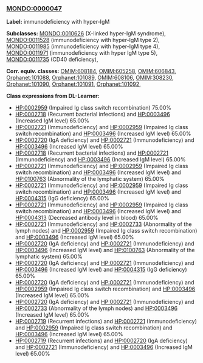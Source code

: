 
### [MONDO:0000047](http://purl.obolibrary.org/obo/MONDO_0000047)
**Label:** immunodeficiency with hyper-IgM

**Subclasses:** [MONDO:0010626](http://purl.obolibrary.org/obo/MONDO_0010626) (X-linked hyper-IgM syndrome), [MONDO:0011528](http://purl.obolibrary.org/obo/MONDO_0011528) (immunodeficiency with hyper-IgM type 2), [MONDO:0011985](http://purl.obolibrary.org/obo/MONDO_0011985) (immunodeficiency with hyper-IgM type 4), [MONDO:0011971](http://purl.obolibrary.org/obo/MONDO_0011971) (immunodeficiency with hyper IgM type 5), [MONDO:0011735](http://purl.obolibrary.org/obo/MONDO_0011735) (CD40 deficiency), 

**Corr. equiv. classes:** [OMIM:608184](http://purl.obolibrary.org/obo/OMIM_608184), [OMIM:605258](http://purl.obolibrary.org/obo/OMIM_605258), [OMIM:606843](http://purl.obolibrary.org/obo/OMIM_606843), [Orphanet:101088](http://www.orpha.net/ORDO/Orphanet_101088), [Orphanet:101089](http://www.orpha.net/ORDO/Orphanet_101089), [OMIM:608106](http://purl.obolibrary.org/obo/OMIM_608106), [OMIM:308230](http://purl.obolibrary.org/obo/OMIM_308230), [Orphanet:101090](http://www.orpha.net/ORDO/Orphanet_101090), [Orphanet:101091](http://www.orpha.net/ORDO/Orphanet_101091), [Orphanet:101092](http://www.orpha.net/ORDO/Orphanet_101092), 

**Class expressions from DL-Learner:**

- [HP:0002959](http://purl.obolibrary.org/obo/HP_0002959) (Impaired Ig class switch recombination) 75.00%
- [HP:0002718](http://purl.obolibrary.org/obo/HP_0002718) (Recurrent bacterial infections) and [HP:0003496](http://purl.obolibrary.org/obo/HP_0003496) (Increased IgM level) 65.00%
- [HP:0002721](http://purl.obolibrary.org/obo/HP_0002721) (Immunodeficiency) and [HP:0002959](http://purl.obolibrary.org/obo/HP_0002959) (Impaired Ig class switch recombination) and [HP:0003496](http://purl.obolibrary.org/obo/HP_0003496) (Increased IgM level) 65.00%
- [HP:0002720](http://purl.obolibrary.org/obo/HP_0002720) (IgA deficiency) and [HP:0002721](http://purl.obolibrary.org/obo/HP_0002721) (Immunodeficiency) and [HP:0003496](http://purl.obolibrary.org/obo/HP_0003496) (Increased IgM level) 65.00%
- [HP:0002718](http://purl.obolibrary.org/obo/HP_0002718) (Recurrent bacterial infections) and [HP:0002721](http://purl.obolibrary.org/obo/HP_0002721) (Immunodeficiency) and [HP:0003496](http://purl.obolibrary.org/obo/HP_0003496) (Increased IgM level) 65.00%
- [HP:0002721](http://purl.obolibrary.org/obo/HP_0002721) (Immunodeficiency) and [HP:0002959](http://purl.obolibrary.org/obo/HP_0002959) (Impaired Ig class switch recombination) and [HP:0003496](http://purl.obolibrary.org/obo/HP_0003496) (Increased IgM level) and [HP:0100763](http://purl.obolibrary.org/obo/HP_0100763) (Abnormality of the lymphatic system) 65.00%
- [HP:0002721](http://purl.obolibrary.org/obo/HP_0002721) (Immunodeficiency) and [HP:0002959](http://purl.obolibrary.org/obo/HP_0002959) (Impaired Ig class switch recombination) and [HP:0003496](http://purl.obolibrary.org/obo/HP_0003496) (Increased IgM level) and [HP:0004315](http://purl.obolibrary.org/obo/HP_0004315) (IgG deficiency) 65.00%
- [HP:0002721](http://purl.obolibrary.org/obo/HP_0002721) (Immunodeficiency) and [HP:0002959](http://purl.obolibrary.org/obo/HP_0002959) (Impaired Ig class switch recombination) and [HP:0003496](http://purl.obolibrary.org/obo/HP_0003496) (Increased IgM level) and [HP:0004313](http://purl.obolibrary.org/obo/HP_0004313) (Decreased antibody level in blood) 65.00%
- [HP:0002721](http://purl.obolibrary.org/obo/HP_0002721) (Immunodeficiency) and [HP:0002733](http://purl.obolibrary.org/obo/HP_0002733) (Abnormality of the lymph nodes) and [HP:0002959](http://purl.obolibrary.org/obo/HP_0002959) (Impaired Ig class switch recombination) and [HP:0003496](http://purl.obolibrary.org/obo/HP_0003496) (Increased IgM level) 65.00%
- [HP:0002720](http://purl.obolibrary.org/obo/HP_0002720) (IgA deficiency) and [HP:0002721](http://purl.obolibrary.org/obo/HP_0002721) (Immunodeficiency) and [HP:0003496](http://purl.obolibrary.org/obo/HP_0003496) (Increased IgM level) and [HP:0100763](http://purl.obolibrary.org/obo/HP_0100763) (Abnormality of the lymphatic system) 65.00%
- [HP:0002720](http://purl.obolibrary.org/obo/HP_0002720) (IgA deficiency) and [HP:0002721](http://purl.obolibrary.org/obo/HP_0002721) (Immunodeficiency) and [HP:0003496](http://purl.obolibrary.org/obo/HP_0003496) (Increased IgM level) and [HP:0004315](http://purl.obolibrary.org/obo/HP_0004315) (IgG deficiency) 65.00%
- [HP:0002720](http://purl.obolibrary.org/obo/HP_0002720) (IgA deficiency) and [HP:0002721](http://purl.obolibrary.org/obo/HP_0002721) (Immunodeficiency) and [HP:0002959](http://purl.obolibrary.org/obo/HP_0002959) (Impaired Ig class switch recombination) and [HP:0003496](http://purl.obolibrary.org/obo/HP_0003496) (Increased IgM level) 65.00%
- [HP:0002720](http://purl.obolibrary.org/obo/HP_0002720) (IgA deficiency) and [HP:0002721](http://purl.obolibrary.org/obo/HP_0002721) (Immunodeficiency) and [HP:0002733](http://purl.obolibrary.org/obo/HP_0002733) (Abnormality of the lymph nodes) and [HP:0003496](http://purl.obolibrary.org/obo/HP_0003496) (Increased IgM level) 65.00%
- [HP:0002719](http://purl.obolibrary.org/obo/HP_0002719) (Recurrent infections) and [HP:0002721](http://purl.obolibrary.org/obo/HP_0002721) (Immunodeficiency) and [HP:0002959](http://purl.obolibrary.org/obo/HP_0002959) (Impaired Ig class switch recombination) and [HP:0003496](http://purl.obolibrary.org/obo/HP_0003496) (Increased IgM level) 65.00%
- [HP:0002719](http://purl.obolibrary.org/obo/HP_0002719) (Recurrent infections) and [HP:0002720](http://purl.obolibrary.org/obo/HP_0002720) (IgA deficiency) and [HP:0002721](http://purl.obolibrary.org/obo/HP_0002721) (Immunodeficiency) and [HP:0003496](http://purl.obolibrary.org/obo/HP_0003496) (Increased IgM level) 65.00%


